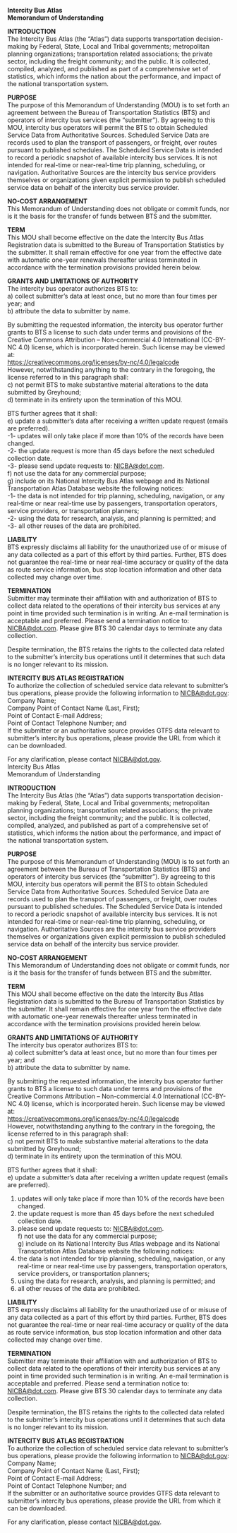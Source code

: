 
**Intercity Bus Atlas**  
**Memorandum of Understanding**  

**INTRODUCTION**  
The Intercity Bus Atlas (the “Atlas”) data supports transportation decision-making by Federal, State, Local and Tribal governments; metropolitan planning organizations; transportation related associations; the private sector, including the freight community; and the public.  It is collected, compiled, analyzed, and published as part of a comprehensive set of statistics, which informs the nation about the performance, and impact of the national transportation system.   

**PURPOSE**  
The purpose of this Memorandum of Understanding (MOU) is to set forth an agreement between the Bureau of Transportation Statistics (BTS) and operators of intercity bus services (the “submitter”).  By agreeing to this MOU, intercity bus operators will permit the BTS to obtain Scheduled Service Data from Authoritative Sources.  Scheduled Service Data are records used to plan the transport of passengers, or freight, over routes pursuant to published schedules. The Scheduled Service Data is intended to record a periodic snapshot of available intercity bus services. It is not intended for real-time or near-real-time trip planning, scheduling, or navigation. Authoritative Sources are the intercity bus service providers themselves or organizations given explicit permission to publish scheduled service data on behalf of the intercity bus service provider.  

**NO-COST ARRANGEMENT**  
This Memorandum of Understanding does not obligate or commit funds, nor is it the basis for the transfer of funds between BTS and the submitter.  

**TERM**  
This MOU shall become effective on the date the Intercity Bus Atlas Registration data is submitted to the Bureau of Transportation Statistics by the submitter.  It shall remain effective for one year from the effective date with automatic one-year renewals thereafter unless terminated in accordance with the termination provisions provided herein below.  

**GRANTS AND LIMITATIONS OF AUTHORITY**  
The intercity bus operator authorizes BTS to:  
a) collect submitter’s data at least once, but no more than four times per year; and  
b) attribute the data to submitter by name.  

By submitting the requested information, the intercity bus operator further grants to BTS a license to such data under terms and provisions of the Creative Commons Attribution – Non-commercial 4.0 International (CC-BY-NC 4.0) license, which is incorporated herein.  Such license may be viewed at:  
https://creativecommons.org/licenses/by-nc/4.0/legalcode  
However, notwithstanding anything to the contrary in the foregoing, the license referred to in this paragraph shall:  
c) not permit BTS to make substantive material alterations to the data submitted by Greyhound;  
d) terminate in its entirety upon the termination of this MOU.  

BTS further agrees that it shall:  
e) update a submitter’s data after receiving a written update request (emails are preferred).  
-1- updates will only take place if more than 10% of the records have been changed.  
-2- the update request is more than 45 days before the next scheduled collection date.  
-3- please send update requests to: NICBA@dot.com.    
f) not use the data for any commercial purpose;   
g) include on its National Intercity Bus Atlas webpage and its National Transportation Atlas Database website the following notices:   
-1- the data is not intended for trip planning, scheduling, navigation, or any real-time or near real-time use by passengers, transportation operators, service providers, or transportation planners;   
-2- using the data for research, analysis, and planning is permitted; and   
-3- all other reuses of the data are prohibited.    

**LIABILITY**  
BTS expressly disclaims all liability for the unauthorized use of or misuse of any data collected as a part of this effort by third parties. Further, BTS does not guarantee the real-time or near real-time accuracy or quality of the data as route service information, bus stop location information and other data collected may change over time.  

**TERMINATION**  
Submitter may terminate their affiliation with and authorization of BTS to collect data related to the operations of their intercity bus services at any point in time provided such termination is in writing.  An e-mail termination is acceptable and preferred.  Please send a termination notice to: NICBA@dot.com.  Please give BTS 30 calendar days to terminate any data collection.  

Despite termination, the BTS retains the rights to the collected data related to the submitter’s intercity bus operations until it determines that such data is no longer relevant to its mission.  

**INTERCITY BUS ATLAS REGISTRATION**  
To authorize the collection of scheduled service data relevant to submitter’s bus operations, please provide the following information to NICBA@dot.gov:  
Company Name;  
Company Point of Contact Name (Last, First);  
Point of Contact E-mail Address;  
Point of Contact Telephone Number; and  
If the submitter or an authoritative source provides GTFS data relevant to submitter’s intercity bus operations, please provide the URL from which it can be downloaded.  

For any clarification, please contact NICBA@dot.gov.  
Intercity Bus Atlas  
Memorandum of Understanding  

**INTRODUCTION**  
The Intercity Bus Atlas (the “Atlas”) data supports transportation decision-making by Federal, State, Local and Tribal governments; metropolitan planning organizations; transportation related associations; the private sector, including the freight community; and the public.  It is collected, compiled, analyzed, and published as part of a comprehensive set of statistics, which informs the nation about the performance, and impact of the national transportation system.   

**PURPOSE**  
The purpose of this Memorandum of Understanding (MOU) is to set forth an agreement between the Bureau of Transportation Statistics (BTS) and operators of intercity bus services (the “submitter”).  By agreeing to this MOU, intercity bus operators will permit the BTS to obtain Scheduled Service Data from Authoritative Sources.  Scheduled Service Data are records used to plan the transport of passengers, or freight, over routes pursuant to published schedules. The Scheduled Service Data is intended to record a periodic snapshot of available intercity bus services. It is not intended for real-time or near-real-time trip planning, scheduling, or navigation. Authoritative Sources are the intercity bus service providers themselves or organizations given explicit permission to publish scheduled service data on behalf of the intercity bus service provider.  

**NO-COST ARRANGEMENT**  
This Memorandum of Understanding does not obligate or commit funds, nor is it the basis for the transfer of funds between BTS and the submitter.  

**TERM**  
This MOU shall become effective on the date the Intercity Bus Atlas Registration data is submitted to the Bureau of Transportation Statistics by the submitter.  It shall remain effective for one year from the effective date with automatic one-year renewals thereafter unless terminated in accordance with the termination provisions provided herein below.  

**GRANTS AND LIMITATIONS OF AUTHORITY**    
The intercity bus operator authorizes BTS to:    
a) collect submitter’s data at least once, but no more than four times per year; and    
b) attribute the data to submitter by name.    

By submitting the requested information, the intercity bus operator further grants to BTS a license to such data under terms and   provisions of the Creative Commons Attribution – Non-commercial 4.0 International (CC-BY-NC 4.0) license, which is incorporated herein.  Such license may be viewed at:   
https://creativecommons.org/licenses/by-nc/4.0/legalcode   
However, notwithstanding anything to the contrary in the foregoing, the license referred to in this paragraph shall:      
c) not permit BTS to make substantive material alterations to the data submitted by Greyhound;   
d) terminate in its entirety upon the termination of this MOU.  

BTS further agrees that it shall:   
e)  update a submitter’s data after receiving a written update request (emails are preferred).  
1. updates will only take place if more than 10% of the records have been changed.  
2. the update request is more than 45 days before the next scheduled collection date.  
3. please send update requests to: NICBA@dot.com.  
f) not use the data for any commercial purpose;   
g) include on its National Intercity Bus Atlas webpage and its National Transportation Atlas Database website the following notices:  
1. the data is not intended for trip planning, scheduling, navigation, or any real-time or near real-time use by passengers, transportation operators, service providers, or transportation planners;   
2. using the data for research, analysis, and planning is permitted; and  
3. all other reuses of the data are prohibited.  

**LIABILITY**  
BTS expressly disclaims all liability for the unauthorized use of or misuse of any data collected as a part of this effort by third parties. Further, BTS does not guarantee the real-time or near real-time accuracy or quality of the data as route service information, bus stop location information and other data collected may change over time.  

**TERMINATION**  
Submitter may terminate their affiliation with and authorization of BTS to collect data related to the operations of their intercity bus services at any point in time provided such termination is in writing.  An e-mail termination is acceptable and preferred.  Please send a termination notice to: NICBA@dot.com.  Please give BTS 30 calendar days to terminate any data collection.  

Despite termination, the BTS retains the rights to the collected data related to the submitter’s intercity bus operations until it determines that such data is no longer relevant to its mission.  

**INTERCITY BUS ATLAS REGISTRATION**  
To authorize the collection of scheduled service data relevant to submitter’s bus operations, please provide the following information to NICBA@dot.gov:  
Company Name;  
Company Point of Contact Name (Last, First);  
Point of Contact E-mail Address;  
Point of Contact Telephone Number; and  
If the submitter or an authoritative source provides GTFS data relevant to submitter’s intercity bus operations, please provide the URL from which it can be downloaded.  

For any clarification, please contact NICBA@dot.gov.  
